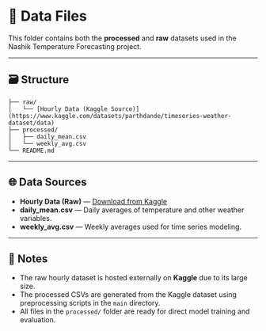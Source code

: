 # 📂 Data Files

This folder contains both the **processed** and **raw** datasets used in the Nashik Temperature Forecasting project.

---

## 🗃️ Structure

```
├── raw/
│   └── [Hourly Data (Kaggle Source)](https://www.kaggle.com/datasets/parthdande/timeseries-weather-dataset/data)
├── processed/
│   ├── daily_mean.csv
│   └── weekly_avg.csv
└── README.md
```

---

## 🌐 Data Sources

* **Hourly Data (Raw)** — [Download from Kaggle](https://www.kaggle.com/datasets/parthdande/timeseries-weather-dataset/data)
* **daily_mean.csv** — Daily averages of temperature and other weather variables.
* **weekly_avg.csv** — Weekly averages used for time series modeling.

---

## 🧭 Notes

* The raw hourly dataset is hosted externally on **Kaggle** due to its large size.
* The processed CSVs are generated from the Kaggle dataset using preprocessing scripts in the `main` directory.
* All files in the `processed/` folder are ready for direct model training and evaluation.
